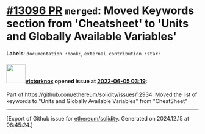 # [\#13096 PR](https://github.com/ethereum/solidity/pull/13096) `merged`: Moved Keywords section from 'Cheatsheet' to 'Units and Globally Available Variables'
**Labels**: `documentation :book:`, `external contribution :star:`


#### <img src="https://avatars.githubusercontent.com/u/70441855?u=f1571a08898bf4307c659308fcb7702015f53d51&v=4" width="50">[victorknox](https://github.com/victorknox) opened issue at [2022-06-05 03:19](https://github.com/ethereum/solidity/pull/13096):

Part of https://github.com/ethereum/solidity/issues/12934.
Moved the list of keywords to "Units and Globally Available Variables" from "CheatSheet"




-------------------------------------------------------------------------------



[Export of Github issue for [ethereum/solidity](https://github.com/ethereum/solidity). Generated on 2024.12.15 at 06:45:24.]
